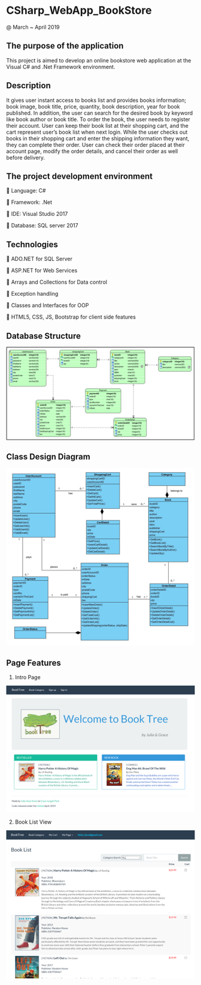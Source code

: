 # CSharp_WebApp_BookStore

@ March ~ April 2019 


The purpose of the application
 -------
 
This project is aimed to develop an online bookstore web application at the Visual C# and .Net Framework environment. 


Description 
-----

It gives user instant access to books list and provides books information; book image, book title, price, quantity, book description, year for book published. In addition, the user can search for the desired book by keyword like book author or book title. To order the book, the user needs to register their account. User can keep their book list at their shopping cart, and the cart represent user’s book list when next login. While the user checks out books in their shopping cart and enter the shipping information they want, they can complete their order. User can check their order placed at their account page, modify the order details, and cancel their order as well before delivery. 


The project development environment
--------

	Language: C#

	Framework: .Net

	IDE: Visual Studio 2017

	Database: SQL server 2017


Technologies
------

	ADO.NET for SQL Server

	ASP.NET for Web Services

	Arrays and Collections for Data control

	Exception handling

	Classes and Interfaces for OOP

	HTML5, CSS, JS, Bootstrap for client side features


Database Structure
-----

<img src="dbDiagram.png" width="600px">


Class Design Diagram
----

<img src="classdiagram.jpg" width="600px">


Page Features
------

1. Intro Page

<img src="index.png" width="600px">

2. Book List View 

<img src="booklist.png" width="600px">
